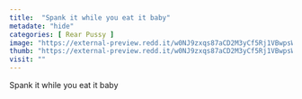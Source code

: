 ```yaml
---
title:  "Spank it while you eat it baby"
metadate: "hide"
categories: [ Rear Pussy ]
image: "https://external-preview.redd.it/w0NJ9zxqs87aCD2M3yCf5Rj1VBwpsWCV1-FzWtehH74.jpg?auto=webp&s=870ff504b8957deeaeb3efe43980ab1e6edd0552"
thumb: "https://external-preview.redd.it/w0NJ9zxqs87aCD2M3yCf5Rj1VBwpsWCV1-FzWtehH74.jpg?width=640&crop=smart&auto=webp&s=ba54074a7a81f6166528178edc9dcc1eae2bcbb2"
visit: ""
---
```

Spank it while you eat it baby
